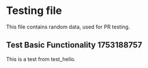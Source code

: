 # Testing file

This file contains random data, used for PR testing.


## Test Basic Functionality 1753188757

This is a test from test_hello.
